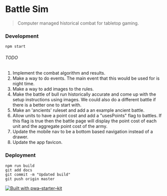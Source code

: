 # Battle Sim

> Computer managed historical combat for tabletop gaming.

### Development

`npm start`

###### TODO

1. Implement the combat algorithm and results.
1. Make a way to do events. The main event that this would be used for is night time.
1. Make a way to add images to the rules.
1. Make the battle of bull run historically accurate and come up with the setup instructions using images. We could also do a different battle if there is a better one to start with.
1. Make an 'ancients' ruleset and add a an example ancient battle.
1. Allow units to have a point cost and add a "usesPoints" flag to battles. If this flag is true then the battle page will display the point cost of each unit and the aggregate point cost of the army.
1. Update the mobile nav to be a bottom based navigation instead of a drawer.
1. Update the app favicon.

### Deployment

```
npm run build
git add docs
git commit -m "Updated build"
git push origin master
```

[![Built with pwa–starter–kit](https://img.shields.io/badge/built_with-pwa–starter–kit_-blue.svg)](https://github.com/Polymer/pwa-starter-kit "Built with pwa–starter–kit")
